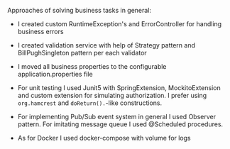 Approaches of solving business tasks in general:

- I created custom RuntimeException's and ErrorController for handling business errors
  
- I created validation service with help of Strategy pattern and BillPughSingleton pattern per each validator

- I moved all business properties to the configurable application.properties file

- For unit testing I used Junit5 with SpringExtension, MockitoExtension and custom extension for simulating authorization. 
  I prefer using ```org.hamcrest``` and ```doReturn().```-like constructions.
  
- For implementing Pub/Sub event system in general I used Observer pattern. 
  For imitating message queue I used @Scheduled procedures.
  
- As for Docker I used docker-compose with volume for logs
